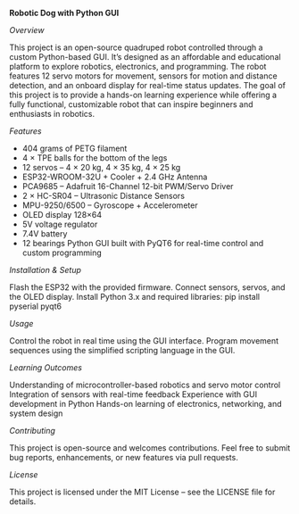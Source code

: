 **Robotic Dog with Python GUI**

*Overview*

This project is an open-source quadruped robot controlled through a custom Python-based GUI. It’s designed as an affordable and educational platform to explore robotics, electronics, and programming. 
The robot features 12 servo motors for movement, sensors for motion and distance detection, and an onboard display for real-time status updates.
The goal of this project is to provide a hands-on learning experience while offering a fully functional, customizable robot that can inspire beginners and enthusiasts in robotics.

*Features*
- 404 grams of PETG filament
- 4 × TPE balls for the bottom of the legs
- 12 servos – 4 × 20 kg, 4 × 35 kg, 4 × 25 kg
- ESP32-WROOM-32U + Cooler + 2.4 GHz Antenna
- PCA9685 – Adafruit 16-Channel 12-bit PWM/Servo Driver
- 2 × HC-SR04 – Ultrasonic Distance Sensors
- MPU-9250/6500 – Gyroscope + Accelerometer
- OLED display 128×64
- 5V voltage regulator
- 7.4V battery
- 12 bearings
Python GUI built with PyQT6 for real-time control and custom programming

*Installation & Setup*

Flash the ESP32 with the provided firmware.
Connect sensors, servos, and the OLED display.
Install Python 3.x and required libraries:
pip install pyserial pyqt6

*Usage*

Control the robot in real time using the GUI interface.
Program movement sequences using the simplified scripting language in the GUI.

*Learning Outcomes*

Understanding of microcontroller-based robotics and servo motor control
Integration of sensors with real-time feedback
Experience with GUI development in Python
Hands-on learning of electronics, networking, and system design

*Contributing*

This project is open-source and welcomes contributions. 
Feel free to submit bug reports, enhancements, or new features via pull requests.

*License*

This project is licensed under the MIT License – see the LICENSE file for details.
